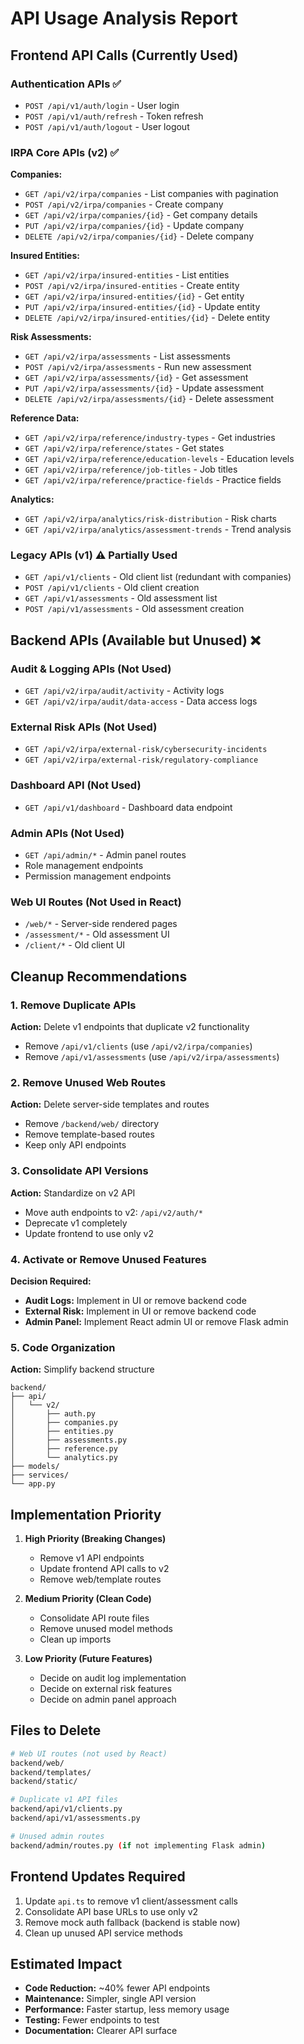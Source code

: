 # API Usage Analysis Report

## Frontend API Calls (Currently Used)

### Authentication APIs ✅
- `POST /api/v1/auth/login` - User login
- `POST /api/v1/auth/refresh` - Token refresh  
- `POST /api/v1/auth/logout` - User logout

### IRPA Core APIs (v2) ✅
**Companies:**
- `GET /api/v2/irpa/companies` - List companies with pagination
- `POST /api/v2/irpa/companies` - Create company
- `GET /api/v2/irpa/companies/{id}` - Get company details
- `PUT /api/v2/irpa/companies/{id}` - Update company
- `DELETE /api/v2/irpa/companies/{id}` - Delete company

**Insured Entities:**
- `GET /api/v2/irpa/insured-entities` - List entities
- `POST /api/v2/irpa/insured-entities` - Create entity
- `GET /api/v2/irpa/insured-entities/{id}` - Get entity
- `PUT /api/v2/irpa/insured-entities/{id}` - Update entity
- `DELETE /api/v2/irpa/insured-entities/{id}` - Delete entity

**Risk Assessments:**
- `GET /api/v2/irpa/assessments` - List assessments
- `POST /api/v2/irpa/assessments` - Run new assessment
- `GET /api/v2/irpa/assessments/{id}` - Get assessment
- `PUT /api/v2/irpa/assessments/{id}` - Update assessment
- `DELETE /api/v2/irpa/assessments/{id}` - Delete assessment

**Reference Data:**
- `GET /api/v2/irpa/reference/industry-types` - Get industries
- `GET /api/v2/irpa/reference/states` - Get states
- `GET /api/v2/irpa/reference/education-levels` - Education levels
- `GET /api/v2/irpa/reference/job-titles` - Job titles
- `GET /api/v2/irpa/reference/practice-fields` - Practice fields

**Analytics:**
- `GET /api/v2/irpa/analytics/risk-distribution` - Risk charts
- `GET /api/v2/irpa/analytics/assessment-trends` - Trend analysis

### Legacy APIs (v1) ⚠️ Partially Used
- `GET /api/v1/clients` - Old client list (redundant with companies)
- `POST /api/v1/clients` - Old client creation
- `GET /api/v1/assessments` - Old assessment list
- `POST /api/v1/assessments` - Old assessment creation

## Backend APIs (Available but Unused) ❌

### Audit & Logging APIs (Not Used)
- `GET /api/v2/irpa/audit/activity` - Activity logs
- `GET /api/v2/irpa/audit/data-access` - Data access logs

### External Risk APIs (Not Used)
- `GET /api/v2/irpa/external-risk/cybersecurity-incidents`
- `GET /api/v2/irpa/external-risk/regulatory-compliance`

### Dashboard API (Not Used)
- `GET /api/v1/dashboard` - Dashboard data endpoint

### Admin APIs (Not Used)
- `GET /api/admin/*` - Admin panel routes
- Role management endpoints
- Permission management endpoints

### Web UI Routes (Not Used in React)
- `/web/*` - Server-side rendered pages
- `/assessment/*` - Old assessment UI
- `/client/*` - Old client UI

## Cleanup Recommendations

### 1. Remove Duplicate APIs
**Action:** Delete v1 endpoints that duplicate v2 functionality
- Remove `/api/v1/clients` (use `/api/v2/irpa/companies`)
- Remove `/api/v1/assessments` (use `/api/v2/irpa/assessments`)

### 2. Remove Unused Web Routes
**Action:** Delete server-side templates and routes
- Remove `/backend/web/` directory
- Remove template-based routes
- Keep only API endpoints

### 3. Consolidate API Versions
**Action:** Standardize on v2 API
- Move auth endpoints to v2: `/api/v2/auth/*`
- Deprecate v1 completely
- Update frontend to use only v2

### 4. Activate or Remove Unused Features
**Decision Required:**
- **Audit Logs:** Implement in UI or remove backend code
- **External Risk:** Implement in UI or remove backend code
- **Admin Panel:** Implement React admin UI or remove Flask admin

### 5. Code Organization
**Action:** Simplify backend structure
```
backend/
├── api/
│   └── v2/
│       ├── auth.py
│       ├── companies.py
│       ├── entities.py
│       ├── assessments.py
│       ├── reference.py
│       └── analytics.py
├── models/
├── services/
└── app.py
```

## Implementation Priority

1. **High Priority (Breaking Changes)**
   - Remove v1 API endpoints
   - Update frontend API calls to v2
   - Remove web/template routes

2. **Medium Priority (Clean Code)**
   - Consolidate API route files
   - Remove unused model methods
   - Clean up imports

3. **Low Priority (Future Features)**
   - Decide on audit log implementation
   - Decide on external risk features
   - Decide on admin panel approach

## Files to Delete

```bash
# Web UI routes (not used by React)
backend/web/
backend/templates/
backend/static/

# Duplicate v1 API files
backend/api/v1/clients.py
backend/api/v1/assessments.py

# Unused admin routes
backend/admin/routes.py (if not implementing Flask admin)
```

## Frontend Updates Required

1. Update `api.ts` to remove v1 client/assessment calls
2. Consolidate API base URLs to use only v2
3. Remove mock auth fallback (backend is stable now)
4. Clean up unused API service methods

## Estimated Impact

- **Code Reduction:** ~40% fewer API endpoints
- **Maintenance:** Simpler, single API version
- **Performance:** Faster startup, less memory usage
- **Testing:** Fewer endpoints to test
- **Documentation:** Clearer API surface